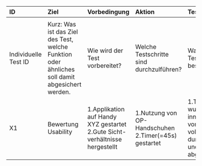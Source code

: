 | ID            | Ziel           | Vorbedingung   | Aktion         | Testkriterien  |
| :--           | :--            | :--            | :--            | :--            |
|<img width=20/>|<img width=200/>|<img width=400/>|<img width=400/>|<img width=400/>|
| Individuelle Test ID | Kurz: Was ist das Ziel des Test, welche Funktion oder ähnliches soll damit abgesichert werden. | Wie wird der Test vorbereitet? | Welche Testschritte sind durchzulführen? | Wann gilt der Test als bestanden? |
| X1 | Bewertung Usability | 1.Applikation auf Handy XYZ gestartet<br /> 2.Gute Sicht-verhältnisse hergestellt| 1.Nutzung von OP-Handschuhen <br />2.Timer(=45s) gestartet| 1.Triage wurde innerhalb von Timer vollständig durchgeführt und abgeschickt.|
